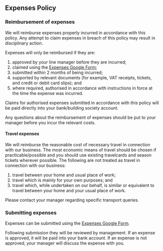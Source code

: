 ## Expenses Policy

### Reimbursement of expenses

We will reimburse expenses properly incurred in accordance with this policy.  Any attempt to claim expenses in breach of this policy may result in disciplinary action.

Expenses will only be reimbursed if they are:

1. approved by your line manager before they are incurred;
2. claimed using the [Expenses Google Form](https://goo.gl/forms/OxGsnYRT7UnaoP922);
3. submitted within 2 months of being incurred;
4. supported by relevant documents (for example, VAT receipts, tickets, and credit or debit card slips); and
5. where required, authorised in accordance with instructions in force at the time the expense was incurred.

Claims for authorised expenses submitted in accordance with this policy will be paid directly into your bank/building society account.

Any questions about the reimbursement of expenses should be put to your manager before you incur the relevant costs.

#### Travel expenses

We will reimburse the reasonable cost of necessary travel in connection with our business. The most economic means of travel should be chosen if practicable/possible and you should use existing travelcards and season tickets wherever possible. The following are not treated as travel in connection with our business:

1. travel between your home and usual place of work;
2. travel which is mainly for your own purposes; and
3. travel which, while undertaken on our behalf, is similar or equivalent to travel between your home and your usual place of work.

Please contact your manager regarding specific transport queries.

### Submitting  expenses

Expenses can be submitted using the [Expenses Google Form](https://goo.gl/forms/OxGsnYRT7UnaoP922). 

Following submission they will be reviewed by management. If an expense is approved, it will be paid into your bank account. If an expense is not approved, your manager will discuss the expense with you. 
